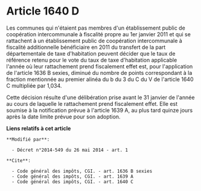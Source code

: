 # Article 1640 D

Les communes qui n'étaient pas membres d'un établissement public de coopération intercommunale à fiscalité propre au 1er
janvier 2011 et qui se rattachent à un établissement public de coopération intercommunale à fiscalité additionnelle
bénéficiaire en 2011 du transfert de la part départementale de taxe d'habitation peuvent décider que le taux de référence
retenu pour le vote du taux de taxe d'habitation applicable l'année où leur rattachement prend fiscalement effet est, pour
l'application de l'article 1636 B sexies, diminué du nombre de points correspondant à la fraction mentionnée au premier
alinéa du b du 3 du C du V de l'article 1640 C multipliée par 1,034. 

Cette décision résulte d'une délibération prise avant le 31 janvier de l'année au cours de laquelle le rattachement prend
fiscalement effet. Elle est soumise à la notification prévue à l'article 1639 A, au plus tard quinze jours après la date
limite prévue pour son adoption.

**Liens relatifs à cet article**

	**Modifié par**:

	  - Décret n°2014-549 du 26 mai 2014 - art. 1

	**Cite**:

	  - Code général des impôts, CGI. - art. 1636 B sexies
	  - Code général des impôts, CGI. - art. 1639 A
	  - Code général des impôts, CGI. - art. 1640 C
